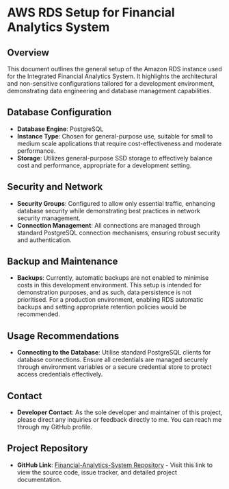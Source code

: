 # AWS RDS Setup for Financial Analytics System

## Overview
This document outlines the general setup of the Amazon RDS instance used for the Integrated Financial Analytics System. It highlights the architectural and non-sensitive configurations tailored for a development environment, demonstrating data engineering and database management capabilities.

## Database Configuration
- **Database Engine**: PostgreSQL
- **Instance Type**: Chosen for general-purpose use, suitable for small to medium scale applications that require cost-effectiveness and moderate performance.
- **Storage**: Utilizes general-purpose SSD storage to effectively balance cost and performance, appropriate for a development setting.

## Security and Network
- **Security Groups**: Configured to allow only essential traffic, enhancing database security while demonstrating best practices in network security management.
- **Connection Management**: All connections are managed through standard PostgreSQL connection mechanisms, ensuring robust security and authentication.

## Backup and Maintenance
- **Backups**: Currently, automatic backups are not enabled to minimise costs in this development environment. This setup is intended for demonstration purposes, and as such, data persistence is not prioritised. For a production environment, enabling RDS automatic backups and setting appropriate retention policies would be recommended.

## Usage Recommendations
- **Connecting to the Database**: Utilise standard PostgreSQL clients for database connections. Ensure all credentials are managed securely through environment variables or a secure credential store to protect access credentials effectively.

## Contact
- **Developer Contact**: As the sole developer and maintainer of this project, please direct any inquiries or feedback directly to me. You can reach me through my GitHub profile.

## Project Repository
- **GitHub Link**: [Financial-Analytics-System Repository](https://github.com/AyyaduraiAgalya/Financial-Analytics-System) - Visit this link to view the source code, issue tracker, and detailed project documentation.
